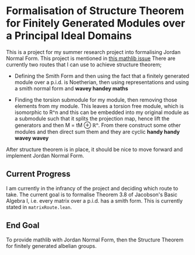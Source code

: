 # Formalisation of Structure Theorem for Finitely Generated Modules over a Principal Ideal Domains

This is a project for my summer research project into formalising Jordan Normal Form. This project is mentioned in [this mathlib issue](https://github.com/leanprover-community/mathlib/issues/4971) There are currently two routes that I can use to achieve structure theorem;

* Defining the Smith Form and then using the fact that a finitely generated module over a p.i.d. is Noetherian, then using representations and using a smith normal form and **wavey handey maths**

* Finding the torsion submodule for my module, then removing those elements from my module. This leaves a torsion free module, which is isomorphic to R^n and this can be embedded into my original module as a submodule such that it splits the projection map, hence lift the generators and then M = tM ⊕ ℝⁿ. From there construct some other modules and then direct sum them and they are cyclic **handy handy wavey wavey**

After structure theorem is in place, it should be nice to move forward and implement Jordan Normal Form.

## Current Progress

I am currently in the infrancy of the project and deciding which route to take. The current goal is to formalise Theorem 3.8 of Jacobson's Basic Algebra I, i.e. every matrix over a p.i.d. has a smith form. This is currently stated in `matrixRoute.lean`.

## End Goal

To provide mathlib with Jordan Normal Form, then the Structure Theorem for finitely generated albelian groups.